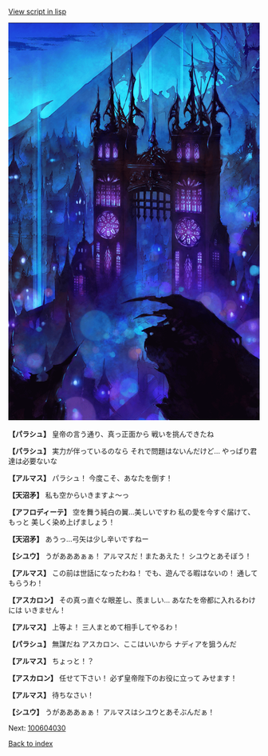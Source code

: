 [View script in lisp](../scripts/100604023.txt)

![300_devil_night02.png](../images/backgrounds/300_devil_night02.png)

**【パラシュ】**
皇帝の言う通り、真っ正面から
戦いを挑んできたね

**【パラシュ】**
実力が伴っているのなら
それで問題はないんだけど…
やっぱり君達は必要ないな

**【アルマス】**
パラシュ！
今度こそ、あなたを倒す！

**【天沼矛】**
私も空からいきますよ～っ

**【アフロディーテ】**
空を舞う純白の翼…美しいですわ
私の愛を今すぐ届けて、もっと
美しく染め上げましょう！

**【天沼矛】**
あうっ…弓矢は少し辛いですねー

**【シユウ】**
うがあああぁぁ！
アルマスだ！またあえた！
シユウとあそぼう！

**【アルマス】**
この前は世話になったわね！
でも、遊んでる暇はないの！
通してもらうわ！

**【アスカロン】**
その真っ直ぐな眼差し、羨ましい…
あなたを帝都に入れるわけには
いきません！

**【アルマス】**
上等よ！
三人まとめて相手してやるわ！

**【パラシュ】**
無謀だね
アスカロン、ここはいいから
ナディアを狙うんだ

**【アルマス】**
ちょっと！？

**【アスカロン】**
任せて下さい！
必ず皇帝陛下のお役に立って
みせます！

**【アルマス】**
待ちなさい！

**【シユウ】**
うがあああぁぁ！
アルマスはシユウとあそぶんだぁ！


Next: [100604030](100604030.md)

[Back to index](index.md)

